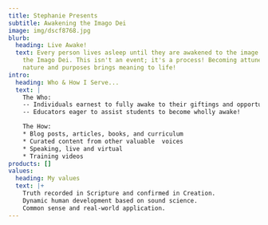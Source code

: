 ```yaml
---
title: Stephanie Presents
subtitle: Awakening the Imago Dei
image: img/dscf8768.jpg
blurb:
  heading: Live Awake!
  text: Every person lives asleep until they are awakened to the image of God --
    the Imago Dei. This isn't an event; it's a process! Becoming attuned to His
    nature and purposes brings meaning to life!
intro:
  heading: Who & How I Serve...
  text: |
    The Who:  
    -- Individuals earnest to fully awake to their giftings and opportunities!
    -- Educators eager to assist students to become wholly awake!

    The How:
    * Blog posts, articles, books, and curriculum
    * Curated content from other valuable  voices
    * Speaking, live and virtual
    * Training videos
products: []
values:
  heading: My values
  text: |+
    Truth recorded in Scripture and confirmed in Creation.
    Dynamic human development based on sound science.
    Common sense and real-world application.
---
```

